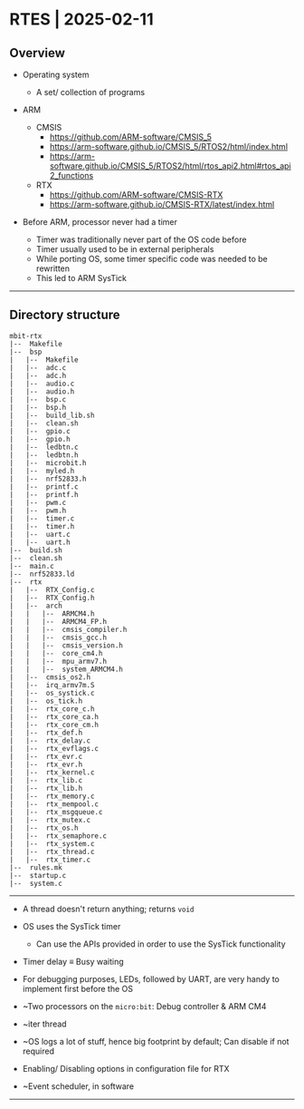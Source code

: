 # RTES | 2025-02-11

## Overview

- Operating system
  - A set/ collection of programs
- ARM
  - CMSIS
    - <https://github.com/ARM-software/CMSIS_5>
    - <https://arm-software.github.io/CMSIS_5/RTOS2/html/index.html>
    - <https://arm-software.github.io/CMSIS_5/RTOS2/html/rtos_api2.html#rtos_api2_functions>
  - RTX
    - <https://github.com/ARM-software/CMSIS-RTX>
    - <https://arm-software.github.io/CMSIS-RTX/latest/index.html>

- Before ARM, processor never had a timer
  - Timer was traditionally never part of the OS code before
  - Timer usually used to be in external peripherals
  - While porting OS, some timer specific code was needed to be rewritten
  - This led to ARM SysTick

---

## Directory structure

```plaintext
mbit-rtx
|--  Makefile
|--  bsp
|   |--  Makefile
|   |--  adc.c
|   |--  adc.h
|   |--  audio.c
|   |--  audio.h
|   |--  bsp.c
|   |--  bsp.h
|   |--  build_lib.sh
|   |--  clean.sh
|   |--  gpio.c
|   |--  gpio.h
|   |--  ledbtn.c
|   |--  ledbtn.h
|   |--  microbit.h
|   |--  myled.h
|   |--  nrf52833.h
|   |--  printf.c
|   |--  printf.h
|   |--  pwm.c
|   |--  pwm.h
|   |--  timer.c
|   |--  timer.h
|   |--  uart.c
|   |--  uart.h
|--  build.sh
|--  clean.sh
|--  main.c
|--  nrf52833.ld
|--  rtx
|   |--  RTX_Config.c
|   |--  RTX_Config.h
|   |--  arch
|   |   |--  ARMCM4.h
|   |   |--  ARMCM4_FP.h
|   |   |--  cmsis_compiler.h
|   |   |--  cmsis_gcc.h
|   |   |--  cmsis_version.h
|   |   |--  core_cm4.h
|   |   |--  mpu_armv7.h
|   |   |--  system_ARMCM4.h
|   |--  cmsis_os2.h
|   |--  irq_armv7m.S
|   |--  os_systick.c
|   |--  os_tick.h
|   |--  rtx_core_c.h
|   |--  rtx_core_ca.h
|   |--  rtx_core_cm.h
|   |--  rtx_def.h
|   |--  rtx_delay.c
|   |--  rtx_evflags.c
|   |--  rtx_evr.c
|   |--  rtx_evr.h
|   |--  rtx_kernel.c
|   |--  rtx_lib.c
|   |--  rtx_lib.h
|   |--  rtx_memory.c
|   |--  rtx_mempool.c
|   |--  rtx_msgqueue.c
|   |--  rtx_mutex.c
|   |--  rtx_os.h
|   |--  rtx_semaphore.c
|   |--  rtx_system.c
|   |--  rtx_thread.c
|   |--  rtx_timer.c
|--  rules.mk
|--  startup.c
|--  system.c
```

---

- A thread doesn't return anything; returns `void`
- OS uses the SysTick timer
  - Can use the APIs provided in order to use the SysTick functionality
- Timer delay $\equiv$ Busy waiting
- For debugging purposes, LEDs, followed by UART, are very handy to implement first before the OS
- ~Two processors on the `micro:bit`: Debug controller & ARM CM4

- ~iter thread
- ~OS logs a lot of stuff, hence big footprint by default; Can disable if not required
- Enabling/ Disabling options in configuration file for RTX
- ~Event scheduler, in software

---

